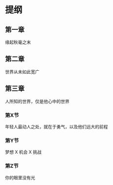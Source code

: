 # 提纲

## 第一章
缘起秋毫之末

## 第二章
世界从未如此宽广

## 第三章
人所知的世界，仅是他心中的世界



### 第X节
年轻人最动人之处，就在于勇气，以及他们远大的前程

### 第Y节
梦想 X 机会 X 挑战

### 第Z节
你的眼里没有光




